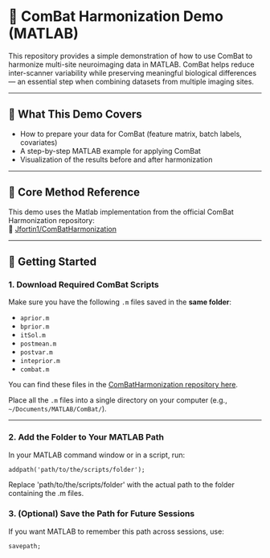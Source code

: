 # 🧪 ComBat Harmonization Demo (MATLAB)

This repository provides a simple demonstration of how to use ComBat to harmonize multi-site neuroimaging data in MATLAB. ComBat helps reduce inter-scanner variability while preserving meaningful biological differences — an essential step when combining datasets from multiple imaging sites.

---

## 📁 What This Demo Covers

- How to prepare your data for ComBat (feature matrix, batch labels, covariates)  
- A step-by-step MATLAB example for applying ComBat  
- Visualization of the results before and after harmonization

---

## 🔗 Core Method Reference

This demo uses the Matlab implementation from the official ComBat Harmonization repository:  
🔗 [Jfortin1/ComBatHarmonization](https://github.com/Jfortin1/ComBatHarmonization)

---

## 🚀 Getting Started

### 1. Download Required ComBat Scripts

Make sure you have the following `.m` files saved in the **same folder**:

- `aprior.m`  
- `bprior.m`  
- `itSol.m`  
- `postmean.m`  
- `postvar.m`  
- `inteprior.m`  
- `combat.m`

You can find these files in the [ComBatHarmonization repository here](https://github.com/Jfortin1/ComBatHarmonization/tree/master/Matlab/scripts).

Place all the `.m` files into a single directory on your computer (e.g., `~/Documents/MATLAB/ComBat/`).

---

### 2. Add the Folder to Your MATLAB Path

In your MATLAB command window or in a script, run:

```
addpath('path/to/the/scripts/folder'); 
```

Replace 'path/to/the/scripts/folder' with the actual path to the folder containing the .m files.

### 3. (Optional) Save the Path for Future Sessions

If you want MATLAB to remember this path across sessions, use:

```
savepath;
```
